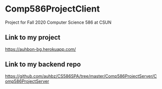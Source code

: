 # Comp586ProjectClient
Project for Fall 2020 Computer Science 586 at CSUN

## Link to my project
https://auhbon-bg.herokuapp.com/

## Link to my backend repo
https://github.com/auhbz/CS586SPA/tree/master/Comp586ProjectServer/Comp586ProjectServer
